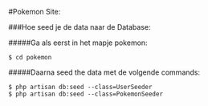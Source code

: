 #Pokemon Site:

###Hoe seed je de data naar de Database:

  #####Ga als eerst in het mapje pokemon:

    $ cd pokemon

  #####Daarna seed the data met de volgende commands:

    $ php artisan db:seed --class=UserSeeder
    $ php artisan db:seed --class=PokemonSeeder
  
